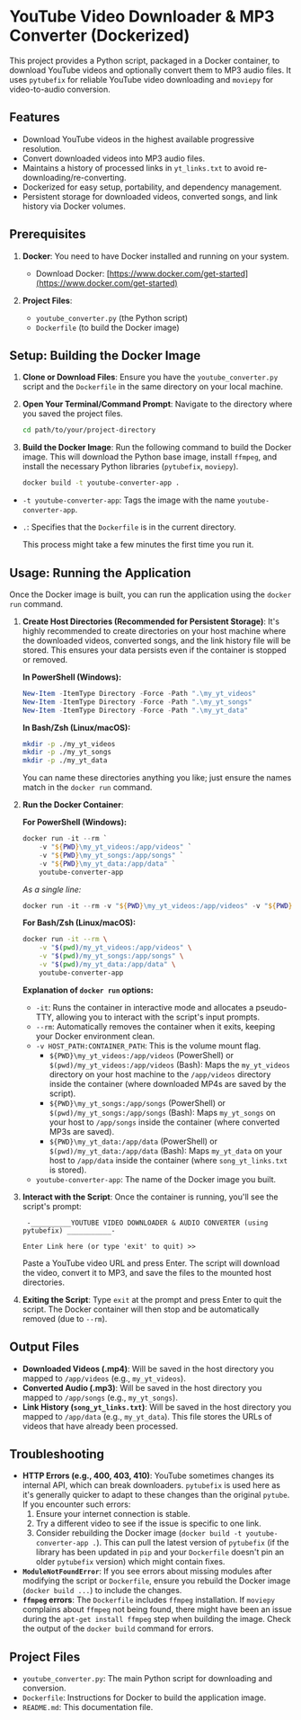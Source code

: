 # YouTube Video Downloader & MP3 Converter (Dockerized)

This project provides a Python script, packaged in a Docker container, to download YouTube videos and optionally convert them to MP3 audio files. It uses `pytubefix` for reliable YouTube video downloading and `moviepy` for video-to-audio conversion.

## Features

* Download YouTube videos in the highest available progressive resolution.
* Convert downloaded videos into MP3 audio files.
* Maintains a history of processed links in `yt_links.txt` to avoid re-downloading/re-converting.
* Dockerized for easy setup, portability, and dependency management.
* Persistent storage for downloaded videos, converted songs, and link history via Docker volumes.

## Prerequisites

1. **Docker**: You need to have Docker installed and running on your system.
    * Download Docker: [https://www.docker.com/get-started](https://www.docker.com/get-started)

2. **Project Files**:
    * `youtube_converter.py` (the Python script)
    * `Dockerfile` (to build the Docker image)

## Setup: Building the Docker Image

1. **Clone or Download Files**:
    Ensure you have the `youtube_converter.py` script and the `Dockerfile` in the same directory on your local machine.

2. **Open Your Terminal/Command Prompt**:
    Navigate to the directory where you saved the project files.

    ```bash
    cd path/to/your/project-directory
    ```

3. **Build the Docker Image**:
    Run the following command to build the Docker image. This will download the Python base image, install `ffmpeg`, and install the necessary Python libraries (`pytubefix`, `moviepy`).
  
    ```bash
    docker build -t youtube-converter-app .
    ```

- `-t youtube-converter-app`: Tags the image with the name `youtube-converter-app`.
-  `.`: Specifies that the `Dockerfile` is in the current directory.

    This process might take a few minutes the first time you run it.

## Usage: Running the Application

Once the Docker image is built, you can run the application using the `docker run` command.

1. **Create Host Directories (Recommended for Persistent Storage)**:
    It's highly recommended to create directories on your host machine where the downloaded videos, converted songs, and the link history file will be stored. This ensures your data persists even if the container is stopped or removed.

    **In PowerShell (Windows):**
 
    ```powershell
    New-Item -ItemType Directory -Force -Path ".\my_yt_videos"
    New-Item -ItemType Directory -Force -Path ".\my_yt_songs"
    New-Item -ItemType Directory -Force -Path ".\my_yt_data"
    ```
 
    **In Bash/Zsh (Linux/macOS):**

    ```bash
    mkdir -p ./my_yt_videos
    mkdir -p ./my_yt_songs
    mkdir -p ./my_yt_data
    ```

    You can name these directories anything you like; just ensure the names match in the `docker run` command.

2. **Run the Docker Container**:

    **For PowerShell (Windows):**
  
    ```powershell
    docker run -it --rm `
        -v "${PWD}\my_yt_videos:/app/videos" `
        -v "${PWD}\my_yt_songs:/app/songs" `
        -v "${PWD}\my_yt_data:/app/data" `
        youtube-converter-app
    ```

    *As a single line:*

    ```powershell
    docker run -it --rm -v "${PWD}\my_yt_videos:/app/videos" -v "${PWD}\my_yt_songs:/app/songs" -v "${PWD}\my_yt_data:/app/data" youtube-converter-app
    ```

    **For Bash/Zsh (Linux/macOS):**
    
    ```bash
    docker run -it --rm \
        -v "$(pwd)/my_yt_videos:/app/videos" \
        -v "$(pwd)/my_yt_songs:/app/songs" \
        -v "$(pwd)/my_yt_data:/app/data" \
        youtube-converter-app
    ```

    **Explanation of `docker run` options:**
    *   `-it`: Runs the container in interactive mode and allocates a pseudo-TTY, allowing you to interact with the script's input prompts.
    *   `--rm`: Automatically removes the container when it exits, keeping your Docker environment clean.
    *   `-v HOST_PATH:CONTAINER_PATH`: This is the volume mount flag.
        *   `${PWD}\my_yt_videos:/app/videos` (PowerShell) or `$(pwd)/my_yt_videos:/app/videos` (Bash): Maps the `my_yt_videos` directory on your host machine to the `/app/videos` directory inside the container (where downloaded MP4s are saved by the script).
        *   `${PWD}\my_yt_songs:/app/songs` (PowerShell) or `$(pwd)/my_yt_songs:/app/songs` (Bash): Maps `my_yt_songs` on your host to `/app/songs` inside the container (where converted MP3s are saved).
        *   `${PWD}\my_yt_data:/app/data` (PowerShell) or `$(pwd)/my_yt_data:/app/data` (Bash): Maps `my_yt_data` on your host to `/app/data` inside the container (where `song_yt_links.txt` is stored).
    *   `youtube-converter-app`: The name of the Docker image you built.

3.  **Interact with the Script**:
    Once the container is running, you'll see the script's prompt:
    ```
     -__________YOUTUBE VIDEO DOWNLOADER & AUDIO CONVERTER (using pytubefix) ___________-

    Enter Link here (or type 'exit' to quit) >>
    ```
    Paste a YouTube video URL and press Enter. The script will download the video, convert it to MP3, and save the files to the mounted host directories.

4.  **Exiting the Script**:
    Type `exit` at the prompt and press Enter to quit the script. The Docker container will then stop and be automatically removed (due to `--rm`).

## Output Files

*   **Downloaded Videos (.mp4)**: Will be saved in the host directory you mapped to `/app/videos` (e.g., `my_yt_videos`).
*   **Converted Audio (.mp3)**: Will be saved in the host directory you mapped to `/app/songs` (e.g., `my_yt_songs`).
*   **Link History (`song_yt_links.txt`)**: Will be saved in the host directory you mapped to `/app/data` (e.g., `my_yt_data`). This file stores the URLs of videos that have already been processed.

## Troubleshooting

*   **HTTP Errors (e.g., 400, 403, 410)**: YouTube sometimes changes its internal API, which can break downloaders. `pytubefix` is used here as it's generally quicker to adapt to these changes than the original `pytube`. If you encounter such errors:
    1.  Ensure your internet connection is stable.
    2.  Try a different video to see if the issue is specific to one link.
    3.  Consider rebuilding the Docker image (`docker build -t youtube-converter-app .`). This can pull the latest version of `pytubefix` (if the library has been updated in `pip` and your `Dockerfile` doesn't pin an older `pytubefix` version) which might contain fixes.
*   **`ModuleNotFoundError`**: If you see errors about missing modules after modifying the script or `Dockerfile`, ensure you rebuild the Docker image (`docker build ...`) to include the changes.
*   **`ffmpeg` errors**: The `Dockerfile` includes `ffmpeg` installation. If `moviepy` complains about `ffmpeg` not being found, there might have been an issue during the `apt-get install ffmpeg` step when building the image. Check the output of the `docker build` command for errors.

## Project Files

*   `youtube_converter.py`: The main Python script for downloading and conversion.
*   `Dockerfile`: Instructions for Docker to build the application image.
*   `README.md`: This documentation file.
